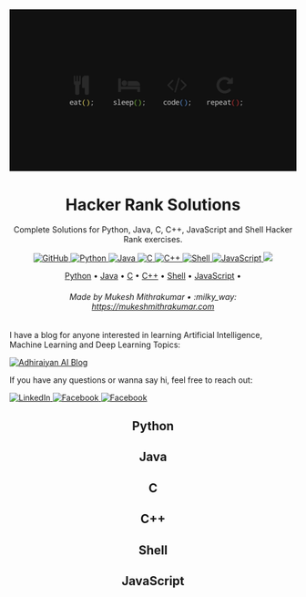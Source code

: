 <img src="./images/cover.jpg">

<h1 id="HackerRankSolutions" align="center" >Hacker Rank Solutions</h1>

<p align="center">Complete Solutions for Python, Java, C, C++, JavaScript and Shell Hacker Rank exercises.</p>

<p align="center">
    <a href="https://opensource.org/licenses/MIT">
        <img src="https://img.shields.io/cocoapods/l/AFNetworking.svg" alt="GitHub">
    </a>
    <a href="https://devdocs.io/python~3.6/">
        <img src="https://img.shields.io/badge/Python-Docs-3572A5.svg?style=flat&logo=c%2B%2B" alt="Python">
    </a>
    <a href="https://devdocs.io/openjdk~8/">
        <img src="https://img.shields.io/badge/Java-Docs-B07219.svg?style=flat&logo=c%2B%2B" alt="Java">
    </a>
    <a href="https://devdocs.io/c/">
        <img src="https://img.shields.io/badge/C-Docs-555555.svg?style=flat&logo=c%2B%2B" alt="C">
    </a>
    <a href="https://devdocs.io/cpp/">
        <img src="https://img.shields.io/badge/C++-Docs-F34B7D.svg?style=flat&logo=c%2B%2B" alt="C++">
    </a>
    <a href="https://devdocs.io/bash/">
        <img src="https://img.shields.io/badge/Shell-Docs-89E051.svg?style=flat&logo=c%2B%2B" alt="Shell">
    </a>
    <a href="https://devdocs.io/javascript/">
        <img src="https://img.shields.io/badge/JavaScript-Docs-F1E05A.svg?style=flat&logo=c%2B%2B" alt="JavaScript">
    </a>
    <a href="https://www.codacy.com/manual/mukesh_4/HackerRankSolutions?utm_source=github.com&amp;utm_medium=referral&amp;utm_content=mukeshmithrakumar/HackerRankSolutions&amp;utm_campaign=Badge_Grade">
        <img src="https://api.codacy.com/project/badge/Grade/df5687168a3f40a88e340c40acb80ed6"/>
    </a>
</p>

<p align="center">
    <a href="#python">Python</a> •
    <a href="#java">Java</a> •
    <a href="#c">C</a> •
    <a href="#C++">C++</a> •
    <a href="#shell">Shell</a> •
    <a href="#javascript">JavaScript</a> •
</p>

<h6 align="center">Made by Mukesh Mithrakumar • :milky_way: <a href="https://mukeshmithrakumar.com">https://mukeshmithrakumar.com</a></h6>

I have a blog for anyone interested in learning Artificial Intelligence, Machine Learning and Deep Learning Topics:

<a href="https://www.adhiraiyan.org/">
    <img src="https://img.shields.io/badge/Adhiraiyan AI Blog-red.svg?" alt="Adhiraiyan AI Blog">
</a>

If you have any questions or wanna say hi, feel free to reach out:

<a href="https://www.linkedin.com/in/mukesh-mithrakumar/">
    <img src="https://img.shields.io/badge/LinkedIn-blue.svg?" alt="LinkedIn">
</a>
<a href="https://www.facebook.com/adhiraiyan/">
    <img src="https://img.shields.io/badge/Facebook-brightgreen.svg?" alt="Facebook">
</a>
<a href="https://twitter.com/MMithrakumar">
    <img src="https://img.shields.io/badge/Twitter-9cf.svg?" alt="Facebook">
</a>



<h2 align="center">Python</h2>




<h2 align="center">Java</h2>





<h2 align="center">C</h2>





<h2 align="center">C++</h2>





<h2 align="center">Shell</h2>






<h2 align="center">JavaScript</h2>
